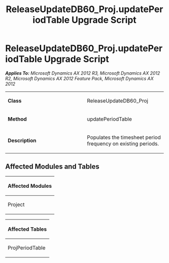 ﻿---
title: ReleaseUpdateDB60_Proj.updatePeriodTable Upgrade Script
TOCTitle: ReleaseUpdateDB60_Proj.updatePeriodTable Upgrade Script
ms:assetid: f3064f61-e8f3-7569-60ca-f178140483eb
ms:mtpsurl: https://msdn.microsoft.com/en-us/library/JJ737474(v=AX.60)
ms:contentKeyID: 49712168
ms.date: 05/18/2015
mtps_version: v=AX.60
---

# ReleaseUpdateDB60\_Proj.updatePeriodTable Upgrade Script 


_**Applies To:** Microsoft Dynamics AX 2012 R3, Microsoft Dynamics AX 2012 R2, Microsoft Dynamics AX 2012 Feature Pack, Microsoft Dynamics AX 2012_

<table>
<colgroup>
<col style="width: 50%" />
<col style="width: 50%" />
</colgroup>
<tbody>
<tr class="odd">
<td><p><strong>Class</strong></p></td>
<td><p>ReleaseUpdateDB60_Proj</p></td>
</tr>
<tr class="even">
<td><p><strong>Method</strong></p></td>
<td><p>updatePeriodTable</p></td>
</tr>
<tr class="odd">
<td><p><strong>Description</strong></p></td>
<td><p>Populates the timesheet period frequency on existing periods.</p></td>
</tr>
</tbody>
</table>


## Affected Modules and Tables

<table>
<colgroup>
<col style="width: 100%" />
</colgroup>
<thead>
<tr class="header">
<th><p>Affected Modules</p></th>
</tr>
</thead>
<tbody>
<tr class="odd">
<td><p>Project</p></td>
</tr>
</tbody>
</table>


<table>
<colgroup>
<col style="width: 100%" />
</colgroup>
<thead>
<tr class="header">
<th><p>Affected Tables</p></th>
</tr>
</thead>
<tbody>
<tr class="odd">
<td><p>ProjPeriodTable</p></td>
</tr>
</tbody>
</table>

  


